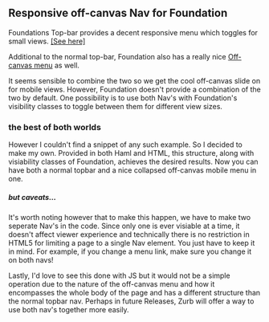 ## Responsive off-canvas Nav for Foundation

Foundations Top-bar provides a decent responsive menu which toggles for small views. [[See here]](http://foundation.zurb.com/docs/components/topbar.html)

Additional to the normal top-bar, Foundation also has a really nice [Off-canvas menu](http://foundation.zurb.com/docs/components/offcanvas.html) as well. 

It seems sensible to combine the two so we get the cool off-canvas slide on for mobile views. However, Foundation doesn't provide a combination of the two by default. One possibility is to use both Nav's with Foundation's visibility classes to toggle between them for different view sizes.

### the best of both worlds

However I couldn't find a snippet of any such example. So I decided to make my own. Provided in both Haml and HTML, this structure, along with visiability classes of Foundation, achieves the desired results. Now you can have both a normal topbar and a nice collapsed off-canvas mobile menu in one.

##### but caveats…
It's worth noting however that to make this happen, we have to make two seperate Nav's in the code. Since only one is ever visiable at a time, it doesn't affect viewer experience and technically there is no restriction in HTML5 for limiting a page to a single Nav element. You just have to keep it in mind. For example, if you change a menu link, make sure you change it on both navs!

Lastly, I'd love to see this done with JS but it would not be a simple operation due to the nature of the off-canvas menu and how it encompasses the whole body of the page and has a different structure than the normal topbar nav. Perhaps in future Releases, Zurb will offer a way to use both nav's together more easily.